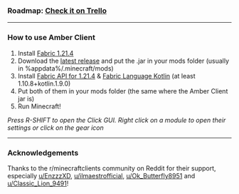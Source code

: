 ### Roadmap: [Check it on Trello](https://trello.com/b/DKUyIJQ7/amber-client)

---

### How to use Amber Client

1. Install [Fabric 1.21.4](https://fabricmc.net/use/installer/)
2. Download the [latest release](https://github.com/gqdThinky/AmberClient/releases/tag/Beta) and put the .jar in your mods folder (usually in %appdata%/.minecraft/mods)
3. Install [Fabric API for 1.21.4](https://modrinth.com/mod/fabric-api/versions) & [Fabric Language Kotlin](https://modrinth.com/mod/fabric-language-kotlin/version/1.10.8+kotlin.1.9.0) (at least 1.10.8+kotlin.1.9.0)
4. Put both of them in your mods folder (the same where the Amber Client jar is)
5. Run Minecraft!

*Press R-SHIFT to open the Click GUI.*
*Right click on a module to open their settings or click on the gear icon* 

---

### Acknowledgements

Thanks to the r/minecraftclients community on Reddit for their support, especially [u/EnzzzXD](https://www.reddit.com/user/EnzzzXD/), [u/ilmaestrofficial](https://www.reddit.com/user/ilmaestrofficial/), [u/Ok_Butterfly8951](https://www.reddit.com/user/Ok_Butterfly8951/) and [u/Classic_Lion_9491](https://www.reddit.com/user/Classic_Lion_9491/)!

